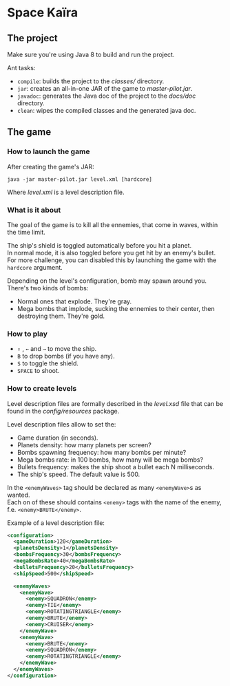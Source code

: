 # Space Kaïra

## The project
Make sure you're using Java 8 to build and run the project.

Ant tasks:
* `compile`: builds the project to the *classes/* directory.
* `jar`:     creates an all-in-one JAR of the game to *master-pilot.jar*.
* `javadoc`: generates the Java doc of the project to the *docs/doc* directory.
* `clean`:   wipes the compiled classes and the generated java doc.

## The game
### How to launch the game
After creating the game's JAR:

```
java -jar master-pilot.jar level.xml [hardcore]
```

Where *level.xml* is a level description file.  

### What is it about
The goal of the game is to kill all the ennemies, that come in waves, within
the time limit.

The ship's shield is toggled automatically before you hit a planet.  
In normal mode, it is also toggled before you get hit by an enemy's bullet. For
more challenge, you can disabled this by launching the game with the `hardcore`
argument.

Depending on the level's configuration, bomb may spawn around you. There's two
kinds of bombs:
* Normal ones that explode. They're gray.
* Mega bombs that implode, sucking the ennemies to their center, then destroying
them. They're gold.

### How to play
* `↑` , `←` and `→` to move the ship.
* `B` to drop bombs (if you have any).
* `S` to toggle the shield.
* `SPACE` to shoot.

### How to create levels
Level description files are formally described in the *level.xsd* file that can
be found in the *config/resources* package.

Level description files allow to set the:
* Game duration (in seconds).
* Planets density: how many planets per screen?
* Bombs spawning frequency: how many bombs per minute?
* Mega bombs rate: in 100 bombs, how many will be mega bombs?
* Bullets frequency: makes the ship shoot a bullet each N milliseconds.
* The ship's speed. The default value is 500.

In the `<enemyWaves>` tag should be declared as many `<enemyWave>`s as wanted.  
Each on of these should contains `<enemy>` tags with the name of the enemy, f.e.
`<enemy>BRUTE</enemy>`.

Example of a level description file:

```xml
<configuration>
  <gameDuration>120</gameDuration>
  <planetsDensity>1</planetsDensity>
  <bombsFrequency>30</bombsFrequency>
  <megaBombsRate>40</megaBombsRate>
  <bulletsFrequency>20</bulletsFrequency>
  <shipSpeed>500</shipSpeed>

  <enemyWaves>
    <enemyWave>
      <enemy>SQUADRON</enemy>
      <enemy>TIE</enemy>
      <enemy>ROTATINGTRIANGLE</enemy>
      <enemy>BRUTE</enemy>
      <enemy>CRUISER</enemy>
    </enemyWave>
    <enemyWave>
      <enemy>BRUTE</enemy>
      <enemy>SQUADRON</enemy>
      <enemy>ROTATINGTRIANGLE</enemy>
    </enemyWave>
  </enemyWaves>
</configuration>
```
